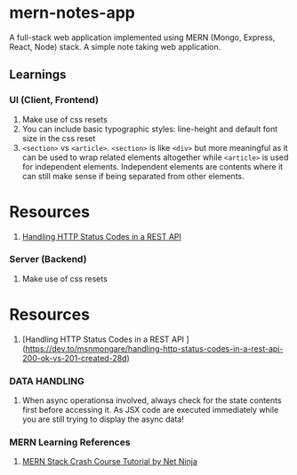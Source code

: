 # mern-notes-app

A full-stack web application implemented using MERN (Mongo, Express, React, Node) stack. A simple note taking web application.

## Learnings

### UI (Client, Frontend)

1. Make use of css resets
2. You can include basic typographic styles: line-height and default font size in the css reset
3. `<section>` vs `<article>`. `<section>` is like `<div>` but more meaningful as it can be used to wrap related elements altogether while `<article>` is used for independent elements. Independent elements are contents where it can still make sense if being separated from other elements.

# Resources

1. [Handling HTTP Status Codes in a REST API](https://dev.to/msnmongare/handling-http-status-codes-in-a-rest-api-200-ok-vs-201-created-28d)

### Server (Backend)

1. Make use of css resets

# Resources

1. [Handling HTTP Status Codes in a REST API ] (https://dev.to/msnmongare/handling-http-status-codes-in-a-rest-api-200-ok-vs-201-created-28d)

### DATA HANDLING

1. When async operationsa involved, always check for the state contents first before accessing it. As JSX code are executed immediately while you are still trying to display the async data!

### MERN Learning References

1. [MERN Stack Crash Course Tutorial by Net Ninja](https://www.youtube.com/playlist?list=PL4cUxeGkcC9iJ_KkrkBZWZRHVwnzLIoUE)
